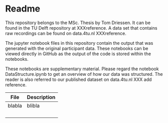 # Readme
This repository belongs to the MSc. Thesis by Tom Driessen. It can be found in the TU Delft repository at XXXreference. A data set that contains raw recordings can be found on data.4tu.nl XXXreference.

The jupyter notebook files in this repository contain the output that was generated with the original participant data. These notebooks can be viewed directly in GitHub as the output of the code is stored within the notebooks. 

These notebooks are supplementary material. Please regard the notebook DataStructure.ipynb to get an overview of how our data was structured. The reader is also referred to our published dataset on data.4tu.nl XXX add reference.
 
| File   | Description |
|--------|-------------|
| blabla | blibla      |
|        |             |
|        |             |
|        |             |
|        |             |
